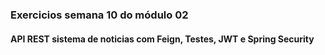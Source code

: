 ### Exercicios semana 10 do módulo 02
#### API REST sistema de noticias com Feign, Testes, JWT e Spring Security